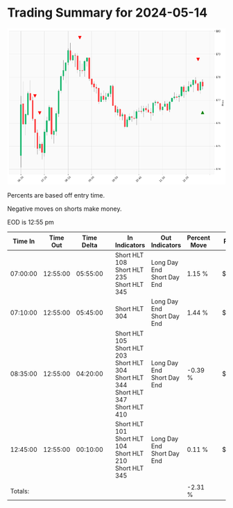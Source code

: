 
# Trading Summary for 2024-05-14

![Plot](2024-05-14_graph.png)

Percents are based off entry time.

Negative moves on shorts make money.

EOD is 12:55 pm

| Time In | Time Out | Time Delta |    | In Indicators | Out Indicators | Percent Move |    | Price In | Price Out | Dollar Move |
| ------- | -------- | ---------- | -- | ------------- | -------------- | ------------ | -- | -------- | --------- | ----------- |
| 07:00:00 | 12:55:00 | 05:55:00 | | Short HLT 108<br>Short HLT 235<br>Short HLT 345 | Long Day End<br>Short Day End | 1.15 % | | $175.59 | $177.61 | $2.02 |
| 07:10:00 | 12:55:00 | 05:45:00 | | Short HLT 304 | Long Day End<br>Short Day End | 1.44 % | | $175.09 | $177.61 | $2.52 |
| 08:35:00 | 12:55:00 | 04:20:00 | | Short HLT 105<br>Short HLT 203<br>Short HLT 304<br>Short HLT 344<br>Short HLT 347<br>Short HLT 410 | Long Day End<br>Short Day End | -0.39 % | | $178.30 | $177.61 | $-0.69 |
| 12:45:00 | 12:55:00 | 00:10:00 | | Short HLT 101<br>Short HLT 104<br>Short HLT 210<br>Short HLT 345 | Long Day End<br>Short Day End | 0.11 % | | $177.42 | $177.61 | $0.19 |
|  |  |  |  |  |  |  | |  |  |  |
| Totals: |  |  |  |  |  | -2.31 % | |  |  | $-4.04 |